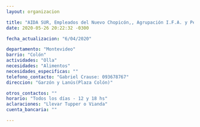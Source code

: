 ```yaml
---
layout: organizacion

title: "AIDA SUR, Empleados del Nuevo Chopicón,, Agrupación I.F.A. y Pepe DÈlia"
date: 2020-05-26 20:22:32 -0300

fecha_actualizacion: "6/04/2020"

departamento: "Montevideo"
barrio: "Colón"
actividades: "Olla"
necesidades: "Alimentos"
necesidades_especificas: ""
telefono_contacto: "Gabriel Crause: 093678767"
direccion: "Garzón y Lanús(Plaza Colón)"

otros_contactos: ""
horario: "Todos los días - 12 y 18 hs"
aclaraciones: "Llevar Tupper o Vianda"
cuenta_bancaria: ""

---
```

